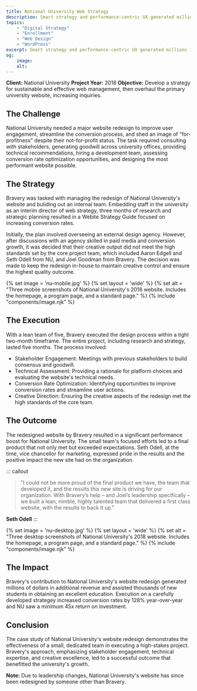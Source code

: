 ```yaml
---
title: National University Web Strategy
description: Smart strategy and performance-centric UX generated millions in new revenue for NU. Their ROI in Bravery started eight days after launch.
topics:
    - "Digital Strategy"
    - "Enrollment"
    - "Web Design"
    - "WordPress"
excerpt: Smart strategy and performance-centric UX generated millions in new revenue for NU. Their ROI in Bravery started eight days after launch.
og:
    image:
    alt:
---
```


**Client:** National University
**Project Year:** 2018
**Objective:** Develop a strategy for sustainable and effective web management, then overhaul the primary university website, increasing inquiries.

## The Challenge

National University needed a major website redesign to improve user engagement, streamline the conversion process, and shed an image of "for-profitness" despite their not-for-profit status. The task required consulting with stakeholders, generating goodwill across university offices, providing technical recommendations, hiring a development team, assessing conversion rate optimization opportunities, and designing the most performant website possible.

## The Strategy

Bravery was tasked with managing the redesign of National University's website and buliding out an internal team. Embedding staff in the university as an interim director of web strategy, three months of research and strategic planning resulted in a Webite Strategy Guide focused on increasing conversion rates.

Initially, the plan involved overseeing an external design agency. However, after discussions with an agency skilled in paid media and conversion growth, it was decided that their creative output did not meet the high standards set by the core project team, which included Aaron Edgell and Seth Odell from NU, and Joel Goodman from Bravery. The decision was made to keep the redesign in-house to maintain creative control and ensure the highest quality outcome.

{% set image = 'nu-mobile.jpg' %}
{% set layout = 'wide' %}
{% set alt = "Three mobile screenshots of National University's 2018 website. Includes the homepage, a program page, and a standard page." %}
{% include "components/image.njk" %}

## The Execution

With a lean team of five, Bravery executed the design process within a tight two-month timeframe. The entire project, including research and strategy, lasted five months. The process involved:

- Stakeholder Engagement: Meetings with previous stakeholders to build consensus and goodwill.
- Technical Assessment: Providing a rationale for platform choices and evaluating the website's technical needs.
- Conversion Rate Optimization: Identifying opportunities to improve conversion rates and streamline user actions.
- Creative Direction: Ensuring the creative aspects of the redesign met the high standards of the core team.

## The Outcome

The redesigned website by Bravery resulted in a significant performance boost for National University. The small team's focused efforts led to a final product that not only met but exceeded expectations. Seth Odell, at the time, vice chancellor for marketing, expressed pride in the results and the positive impact the new site had on the organization.

::: callout
> "I could not be more proud of the final product we have, the team that developed it, and the results this new site is driving for our organization. With Bravery’s help – and Joel’s leadership specifically – we built a lean, nimble, highly talented team that delivered a first class website, with the results to back it up."

**Seth Odell**
:::

{% set image = 'nu-desktop.jpg' %}
{% set layout = 'wide' %}
{% set alt = "Three desktop screenshots of National University's 2018 website. Includes the homepage, a program page, and a standard page." %}
{% include "components/image.njk" %}

## The Impact

Bravery's contribution to National University's website redesign generated millions of dollars in additional revenue and assisted thousands of new students in obtaining an excellent education. Execution on a carefully developed strategey increased conversion rates by 128% year-over-year and NU saw a minimum 45x return on investment.

## Conclusion

The case study of National University's website redesign demonstrates the effectiveness of a small, dedicated team in executing a high-stakes project. Bravery's approach, emphasizing stakeholder engagement, technical expertise, and creative excellence, led to a successful outcome that benefitted the university's growth.

**Note:** Due to leadership changes, National University's website has since been redesigned by someone other than Bravery.
